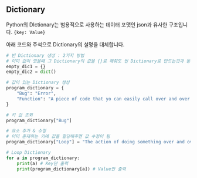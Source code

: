 ## Dictionary

Python의 DIctionary는 범용적으로 사용하는 데이터 포맷인 json과 유사한 구조입니다. `{key: Value}`

아래 코드와 주석으로 Dictionary의 설명을 대체합니다.

```python
# 빈 Dictionary 생성 : 2가지 방법
# 이미 값이 있을때 그 Dictionary의 값을 {}로 해줘도 빈 Dictionary로 만드는것과 동일함
empty_dic1 = {}
empty_dic2 = dict()

# 값이 있는 Dictionary 생성
program_dictionary = {
    "Bug": "Error", 
    "Function": "A piece of code that yo can easily call over and over again"
}

# 키 값 조회
program_dictionary["Bug"]

# 요소 추가 & 수정
# 이미 존재하는 키에 값을 할당해주면 값 수정이 됨
program_dictionary["Loop"] = "The action of doing something over and over again"

# Loop Dictionary
for a in program_dictionary:
    print(a) # Key만 출력
    print(program_dictionary[a]) # Value만 출력 
```

<br>
